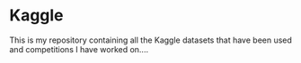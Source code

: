 # Kaggle
This is my repository containing all the Kaggle datasets that have been used and competitions I have worked on....
